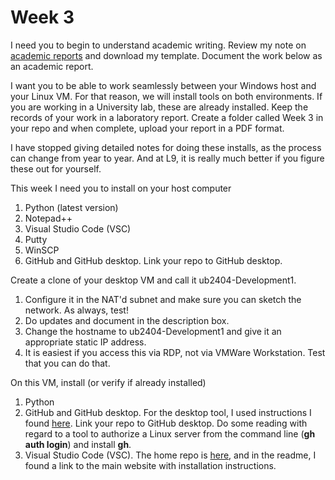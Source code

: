 # Week 3

I need you to begin to understand academic writing. Review my note on [academic reports](https://app.gitbook.com/o/QPfy4AwGQImQTS0uxR0R/s/Ln5NN2lLLiBBdr87ld9c/) and download my template. Document the work below as an academic report.

I want you to be able to work seamlessly between your Windows host and your Linux VM. For that reason, we will install tools on both environments. If you are working in a University lab, these are already installed. Keep the records of your work in a laboratory report. Create a folder called Week 3 in your repo and when complete, upload your report in a PDF format.

I have stopped giving detailed notes for doing these installs, as the process can change from year to year. And at L9, it is really much better if you figure these out for yourself.

This week I need you to install on your host computer

1. Python (latest version)
2. Notepad++
3. Visual Studio Code (VSC)
4. Putty
5. WinSCP
6. GitHub and GitHub desktop. Link your repo to GitHub desktop.

Create a clone of your desktop VM and call it ub2404-Development1.&#x20;

1. Configure it in the NAT'd subnet and make sure you can sketch the network. As always, test!
2. Do updates and document in the description box.&#x20;
3. Change the hostname to ub2404-Development1 and give it an appropriate static IP address.
4. It is easiest if you access this via RDP, not via VMWare Workstation. Test that you can do that.

On this VM, install (or verify if already installed)

1. Python
2. GitHub and GitHub desktop. For the desktop tool, I used instructions I found [here](https://github.com/shiftkey/desktop?tab=readme-ov-file#installation-via-package-manager). Link your repo to GitHub desktop. Do some reading with regard to a tool to authorize a Linux server from the command line (**gh auth login**) and install **gh**.&#x20;
3. Visual Studio Code (VSC). The home repo is [here](https://github.com/microsoft/vscode), and in the readme, I found a link to the main website with installation instructions.

